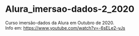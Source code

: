 # Alura_imersao-dados-2_2020
Curso imersão-dados da Alura em Outubro de 2020. <br>
Info em: 
https://www.youtube.com/watch?v=-6sELe2-yJs
